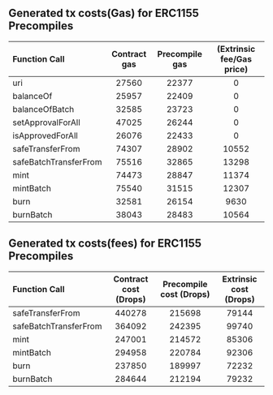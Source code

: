 ## Generated tx costs(Gas) for ERC1155 Precompiles

| Function Call         | Contract gas | Precompile gas | (Extrinsic fee/Gas price) |
|:----------------------|:------------:|:--------------:|:-------------------------:|
| uri                   |    27560     |     22377      |             0             |
| balanceOf             |    25957     |     22409      |             0             |
| balanceOfBatch        |    32585     |     23723      |             0             |
| setApprovalForAll     |    47025     |     26244      |             0             |
| isApprovedForAll      |    26076     |     22433      |             0             |
| safeTransferFrom      |    74307     |     28902      |           10552           |
| safeBatchTransferFrom |    75516     |     32865      |           13298           |
| mint                  |    74473     |     28847      |           11374           |
| mintBatch             |    75540     |     31515      |           12307           |
| burn                  |    32581     |     26154      |           9630            |
| burnBatch             |    38043     |     28483      |           10564           |


## Generated tx costs(fees) for ERC1155 Precompiles

| Function Call         | Contract cost (Drops) | Precompile cost (Drops) | Extrinsic cost (Drops) |
|:----------------------|:---------------------:|:-----------------------:|:----------------------:|
| safeTransferFrom      |        440278         |         215698          |         79144          |
| safeBatchTransferFrom |        364092         |         242395          |         99740          |
| mint                  |        247001         |         214572          |         85306          |
| mintBatch             |        294958         |         220784          |         92306          |
| burn                  |        237850         |         189997          |         72232          |
| burnBatch             |        284644         |         212194          |         79232          |
